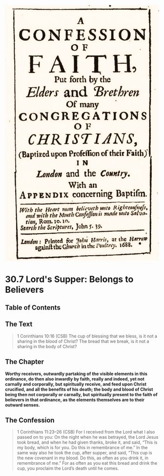 <img class="intro-right" src="art-1689.png">

# 30.7 Lord's Supper: Belongs to Believers

## Table of Contents

<!-- toc -->

## The Text

>1 Corinthians 10:16 (CSB) The cup of blessing that we bless, is it not a sharing in the blood of Christ? The bread that we break, is it not a sharing in the body of Christ?

## The Chapter

**Worthy receivers, outwardly partaking of the visible elements in this ordinance, do then also inwardly by faith, really and indeed, yet not carnally and corporally, but spiritually receive, and feed upon Christ crucified, and all the benefits of his death; the body and blood of Christ being then not corporally or carnally, but spiritually present to the faith of believers in that ordinance, as the elements themselves are to their outward senses.**

<!-- 
This page discusses the participation of believers in the Lord's Supper. It explains that worthy receivers, while outwardly partaking of the visible elements, also inwardly by faith spiritually receive and feed upon Christ crucified and the benefits of His death. The body and blood of Christ are spiritually present to the faith of believers in the ordinance. The page includes references to 1 Corinthians 10:16 and 1 Corinthians 11:23-26 from the Christian Standard Bible (CSB) to support these points.
-->

## The Confession

>1 Corinthians 11:23–26 (CSB) For I received from the Lord what I also passed on to you: On the night when he was betrayed, the Lord Jesus took bread, and when he had given thanks, broke it, and said, “This is my body, which is for you. Do this in remembrance of me.” In the same way also he took the cup, after supper, and said, “This cup is the new covenant in my blood. Do this, as often as you drink it, in remembrance of me.” For as often as you eat this bread and drink the cup, you proclaim the Lord’s death until he comes.
